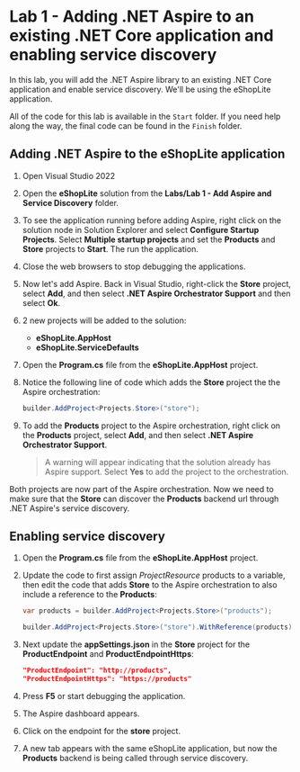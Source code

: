 # Lab 1 - Adding .NET Aspire to an existing .NET Core application and enabling service discovery

In this lab, you will add the .NET Aspire library to an existing .NET Core application and enable service discovery. We'll be using the eShopLite application.

All of the code for this lab is available in the `Start` folder. If you need help along the way, the final code can be found in the `Finish` folder.

## Adding .NET Aspire to the eShopLite application

1. Open Visual Studio 2022
1. Open the **eShopLite** solution from the **Labs/Lab 1 - Add Aspire and Service Discovery** folder.
1. To see the application running before adding Aspire, right click on the solution node in Solution Explorer and select **Configure Startup Projects**. Select **Multiple startup projects** and set the **Products** and **Store** projects to **Start**. The run the application.
1. Close the web browsers to stop debugging the applications.
1. Now let's add Aspire. Back in Visual Studio, right-click the **Store** project, select **Add**, and then select **.NET Aspire Orchestrator Support** and then select **Ok**.
1. 2 new projects will be added to the solution:
    * **eShopLite.AppHost**
    * **eShopLite.ServiceDefaults**
1. Open the **Program.cs** file from the **eShopLite.AppHost** project.
1. Notice the following line of code which adds the **Store** project the the Aspire orchestration:

    ```csharp
    builder.AddProject<Projects.Store>("store");
    ```

1. To add the **Products** project to the Aspire orchestration, right click on the **Products** project, select **Add**, and then select **.NET Aspire Orchestrator Support**.
    > A warning will appear indicating that the solution already has Aspire support. Select **Yes** to add the project to the orchestration.

Both projects are now part of the Aspire orchestration. Now we need to make sure that the **Store**  can discover the **Products** backend url through .NET Aspire's service discovery.

## Enabling service discovery

1. Open the **Program.cs** file from the **eShopLite.AppHost** project.
1. Update the code to first assign *ProjectResource* products to a variable, then edit the code that adds **Store** to the Aspire orchestration to also include a reference to the **Products**:

    ```csharp
    var products = builder.AddProject<Projects.Store>("products");

    builder.AddProject<Projects.Store>("store").WithReference(products);
    ```

1. Next update the **appSettings.json** in the **Store** project for the **ProductEndpoint** and **ProductEndpointHttps**:

    ```json
    "ProductEndpoint": "http://products",
    "ProductEndpointHttps": "https://products"
    ```

1. Press **F5** or start debugging the application.
1. The Aspire dashboard appears.
1. Click on the endpoint for the **store** project.
1. A new tab appears with the same eShopLite application, but now the **Products** backend is being called through service discovery.

